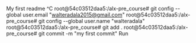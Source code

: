 My first readme
^C
root@54c03512daa5:/alx-pre_course#  git config --global user.email "walteradala2015@gmail.com"
root@54c03512daa5:/alx-pre_course# git config --global user.name  "walteradala"
root@54c03512daa5:/alx-pre_course# git add .
root@54c03512daa5:/alx-pre_course# git commit -m "my first commit"
Run
